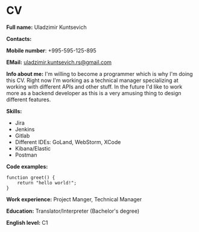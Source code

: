# CV

**Full name:** Uladzimir Kuntsevich

**Contacts:**

**Mobile number**: +995-595-125-895

**EMail:** uladzimir.kuntsevich.rs@gmail.com

**Info about me:** I'm willing to become a programmer which is why I'm doing this CV.
Right now I'm working as a technical manager specializing at working with different APIs and other stuff.
In the future I'd like to work more as a backend developer as this is a very amusing thing to design different features.

**Skills:**
* Jira
* Jenkins
* Gitlab
* Different IDEs: GoLand, WebStorm, XCode
* Kibana/Elastic
* Postman

**Code examples:**

```
function greet() {
    return "hello world!";
}
```

**Work experience:** Project Manger, Technical Manager

**Education:** Translator/Interpreter (Bachelor's degree)

**English level:** C1
